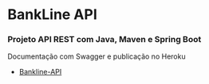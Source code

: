 # BankLine API

### Projeto API REST com Java, Maven e Spring Boot
Documentação com Swagger e publicação no Heroku

* [Bankline-API](https://als-bankline-api.herokuapp.com/swagger-ui/index.html#/)

